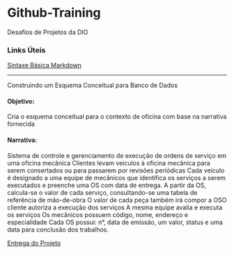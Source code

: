 # Github-Training
Desafios de Projetos da DIO

### Links Úteis
[Sintaxe Básica Markdown](https://www.markdownguide.org/)


___________________________________________________________________________________________________________________________

Construindo um Esquema Conceitual para Banco de Dados

#### Objetivo:
Cria o esquema conceitual para o contexto de oficina com base na narrativa fornecida

#### Narrativa:
Sistema de controle e gerenciamento de execução de ordens de serviço em uma oficina mecânica
Clientes levam veículos à oficina mecânica para serem consertados ou para passarem por revisões  periódicas
Cada veículo é designado a uma equipe de mecânicos que identifica os serviços a serem executados e preenche uma OS com data de entrega.
A partir da OS, calcula-se o valor de cada serviço, consultando-se uma tabela de referência de mão-de-obra
O valor de cada peça também irá compor a OSO cliente autoriza a execução dos serviços
A mesma equipe avalia e executa os serviços
Os mecânicos possuem código, nome, endereço e especialidade
Cada OS possui: n°, data de emissão, um valor, status e uma data para conclusão dos trabalhos.

[Entrega do Projeto](https://github.com/ERC885555/Github-Training/blob/main/Oficina.png)
